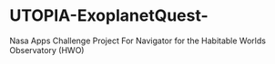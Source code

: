 # UTOPIA-ExoplanetQuest-
Nasa Apps Challenge Project For Navigator for the Habitable Worlds Observatory (HWO)

